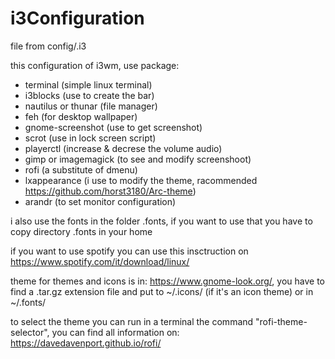 # i3Configuration

file from config/.i3

this configuration of i3wm, use package:
- terminal (simple linux terminal)
- i3blocks (use to create the bar)
- nautilus or thunar (file manager)
- feh (for desktop wallpaper)
- gnome-screenshot (use to get screenshot)
- scrot (use in lock screen script)
- playerctl (increase & decrese the volume audio)
- gimp or imagemagick (to see and modify screenshoot)
- rofi (a substitute of dmenu)
- lxappearance (i use to modify the theme, racommended https://github.com/horst3180/Arc-theme)
- arandr (to set monitor configuration)

i also use the fonts in the folder .fonts, if you want to use that you have to copy directory .fonts in your home

if you want to use spotify you can use this insctruction on https://www.spotify.com/it/download/linux/

theme for themes and icons is in: https://www.gnome-look.org/, you have to find a .tar.gz extension file and put to ~/.icons/ (if it's an icon theme) or in ~/.fonts/

to select the theme you can run in a terminal the command "rofi-theme-selector", you can find all information on: https://davedavenport.github.io/rofi/
